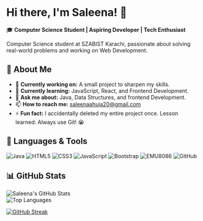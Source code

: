 # Hi there, I'm Saleena! 👋 
🎓 **Computer Science Student | Aspiring Developer | Tech Enthusiast**  

Computer Science student at SZABIST Karachi, passionate about solving real-world problems and working on Web Development.

## 🚀 About Me  
- 🔭 **Currently working on:** A small project to sharpen my skills. 
- 🌱 **Currently learning:** JavaScript, React, and Frontend Development.  
- 💬 **Ask me about:** Java, Data Structures, and frontend Development.  
- 📫 **How to reach me:** saleenaahuja20@gmail.com  
- ⚡ **Fun fact:** I accidentally deleted my entire project once. Lesson learned: Always use Git! 😭

## 🔧 **Languages & Tools**
![Java](https://img.shields.io/badge/Java-%23ED8B00.svg?style=flat-square&logo=java&logoColor=white)
![HTML5](https://img.shields.io/badge/HTML5-%23E34F26.svg?style=flat-square&logo=html5&logoColor=white)
![CSS3](https://img.shields.io/badge/CSS3-%231572B6.svg?style=flat-square&logo=css3&logoColor=white)
![JavaScript](https://img.shields.io/badge/JavaScript-%23F7DF1E.svg?style=flat-square&logo=javascript&logoColor=black)
![Bootstrap](https://img.shields.io/badge/Bootstrap-%23563D7C.svg?style=flat-square&logo=bootstrap&logoColor=white)
![EMU8086](https://img.shields.io/badge/EMU8086-16--bit%20Assembly-%230073cf?style=flat-square&logo=assembly&logoColor=white)
![GitHub](https://img.shields.io/badge/GitHub-%23121011.svg?style=flat-square&logo=github&logoColor=white)

## 📊 **GitHub Stats**   
![Saleena's GitHub Stats](https://github-readme-stats.vercel.app/api?username=SaleenaAhuja20&show_icons=true&theme=radical)  
![Top Languages](https://github-readme-stats.vercel.app/api/top-langs/?username=SaleenaAhuja20&layout=compact&theme=radical)

[![GitHub Streak](https://streak-stats.demolab.com?user=sahilkumarvalecha&theme=dark)](https://git.io/streak-stats)


